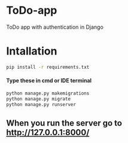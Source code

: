 # ToDo-app
ToDo app with authentication in Django
  
  
# Intallation
```bash
pip install -r requirements.txt
```

#### Type these in cmd or IDE terminal
```bash
python manage.py makemigrations
python manage.py migrate
python manage.py runserver
```

## When you run the server go to http://127.0.0.1:8000/

